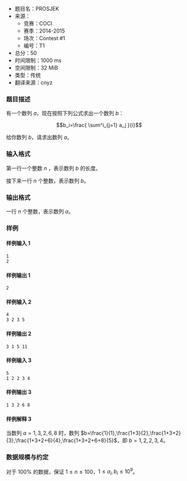 - 题目名：PROSJEK
- 来源：
   - 竞赛：COCI
   - 赛季：2014-2015
   - 场次：Contest #1
   - 编号：T1
- 总分：50
- 时间限制：1000 ms
- 空间限制：32 MiB
- 类型：传统
- 翻译来源：cnyz

### 题目描述
有一个数列 $a$，现在按照下列公式求出一个数列 $b$：

$$b_i=\frac{ \sum^i_{j=1} a_j }{i}$$

给你数列 $b$，请求出数列 $a$。

### 输入格式
第一行一个整数 $n$ ，表示数列 $b$ 的长度。

接下来一行 $n$ 个整数，表示数列 $b$。

### 输出格式
一行 $n$ 个整数，表示数列 $a$。

### 样例
#### 样例输入 1
```
1
2
```
#### 样例输出 1
```
2
```
#### 样例输入 2
```
4
3 2 3 5
```
#### 样例输出 2
```
3 1 5 11
```
#### 样例输入 3
```
5
1 2 2 3 4
```
#### 样例输出 3
```
1 3 2 6 8
```
#### 样例解释 3
当数列 $a=1,3,2,6,8$ 时，数列 $b=\frac{1}{1},\frac{1+3}{2},\frac{1+3+2}{3},\frac{1+3+2+6}{4},\frac{1+3+2+6+8}{5}$，即 $b=1,2,2,3,4$。

### 数据规模与约定
对于 $100\%$ 的数据，保证 $1\le n\le 100$，$1\le a_i,b_i\le 10^9$。
